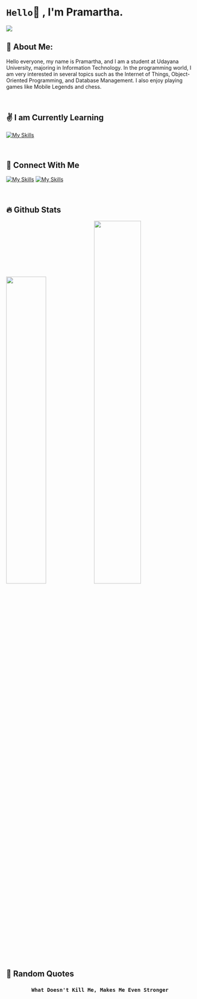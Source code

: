 # `Hello`👋 , I'm Pramartha.

![](https://komarev.com/ghpvc/?username=Pramartha&color=00a0a0&style=plastic)

## 💫 About Me:
<p>
    Hello everyone, my name is Pramartha, and I am a student at Udayana University, majoring in Information Technology. In the programming world, I am very interested in several topics such as the Internet of Things, Object-Oriented Programming, and Database Management. I also enjoy playing games like Mobile Legends and chess.
</p>

<br>

## ✌️ I am Currently Learning

[![My Skills](https://skillicons.dev/icons?i=html,css,java,arduino,c,mysql,mongodb,py)](https://skillicons.dev)

<br>

## 🤝 Connect With Me
    
[![My Skills](https://skillicons.dev/icons?i=instagram&theme=light)](https://www.instagram.com/pramartha_2004)
[![My Skills](https://skillicons.dev/icons?i=gmail&theme=light)](mailto:pramarthamahottama@gmail.com)

<br>

## 🔥 Github Stats

  <a href="https://github.com/Pramartha"><img width="46%" src="https://github-readme-stats.vercel.app/api?username=Pramartha&theme=radical&title_color=ff3068?"></a>
  <a href="https://github.com/Pramartha"><img width="50%" src="http://github-readme-streak-stats.herokuapp.com/?user=Pramartha&theme=radical&date_format=M%20j%5B%2C%20Y%5D&ring=ff3068&fire=ff3068&sideNums=ff3068"></a>

<br>

## 🤡 Random Quotes
### <p align='center'>`What Doesn't Kill Me, Makes Me Even Stronger`</p>
